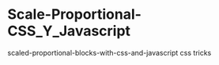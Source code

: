 # Scale-Proportional-CSS_Y_Javascript
 scaled-proportional-blocks-with-css-and-javascript css tricks
